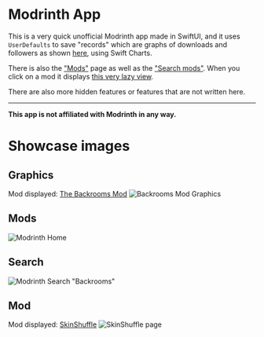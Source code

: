 # Modrinth App
This is a very quick unofficial Modrinth app made in SwiftUI, and it uses `UserDefaults` to save "records" which are graphs of downloads and followers as shown [here](#graphics), using Swift Charts.

There is also the ["Mods"](#mods) page as well as the ["Search mods"](#search). When you click on a mod it displays [this very lazy view](#mod).

There are also more hidden features or features that are not written here.

* * *

**This app is not affiliated with Modrinth in any way.**

# Showcase images
## Graphics
Mod displayed: [The Backrooms Mod](https://modrinth.com/mod/backrooms)
![Backrooms Mod Graphics](./README_img/graph.jpg)

## Mods
![Modrinth Home](./README_img/home.PNG)

## Search
![Modrinth Search "Backrooms"](./README_img/search.PNG)

## Mod
Mod displayed: [SkinShuffle](https://modrinth.com/mod/skinshuffle)
![SkinShuffle page](./README_img/mod.PNG)

